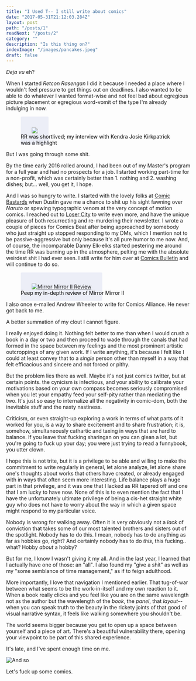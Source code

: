 ```yaml
---
title: "I Used T-- I still write about comics"
date: "2017-05-31T21:12:03.284Z"
layout: post
path: "/posts/1"
readNext: "/posts/2"
category: ""
description: "Is this thing on?"
indexImage: "/images/pancakes.jpeg"
draft: false
---
```


_Deja vu_ eh?

When I started _Retcon Rasengan_ I did it because I needed a place where I wouldn't feel pressure to get things out on deadlines.  I also wanted to be able to do whatever I wanted format-wise and not feel bad about egregious picture placement or egregious word-vomit of the type I'm already indulging in now.

<div style="">
  <figure class="floatCenter">
    <a target='_blank' href="http://retconrasengan.blogspot.com/2016/04/hand-sewn-domestic-female-aesthetic.html">
      <img class="linkImage" style="max-height: 380px;padding: 30px; background-color: rgba(92,107,192, 0.1);border-radius: 3px;" src="https://2.bp.blogspot.com/-0ipM8FHFpYo/VxaLuN9yRqI/AAAAAAAAFuM/mncK6PMa-Ccscl8Z1mgBgBltXv5Eu6TWQCKgB/w1200-h630-p-k-no-nu/kendrafemaleaestetic.png">
    </a>
    <figcaption style="color: black;margin-top: -30px;">RR was shortlived; my interview with Kendra Josie Kirkpatrick was a highlight</figcaption>
  </figure>
</div>

But I was going through some shit.

By the time early 2016 rolled around, I had been out of my Master's program for a full year and had no prospects for a job.  I started working part-time for a non-profit, which was certainly better than 1. nothing and 2. washing dishes; but... well, you get it, I hope.

And I was so hungry to write. I started with the lovely folks at <a target='_blank' href='http://comicbastards.com'>Comic Bastards</a> when Dustin gave me a chance to shit up his sight fawning over _Naruto_ or spewing typographic venom at the very concept of motion comics.  I reached out to <a target='_blank' href='http://loser-city.com'>Loser City</a> to write even more, and have the unique pleasure of both resurrecting and re-murdering their newsletter.  I wrote a couple of pieces for Comics Beat after being approached by somebody who just straight up stopped responding to my DMs, which I mention not to be passive-aggressive but only because it's all pure humor to me now.  And, of course, the incomparable Danny Elk-elks started pestering me around the time RR was burning up in the atmosphere, pelting me with the absolute weirdest shit I had ever seen.  I still write for him over at <a target='_blank' href='http://comicsbulletin.com'>Comics Bulletin</a> and will continue to do so.  

<div style="">
  <figure class="floatCenter">
    <a target='_blank' href="http://comicsbulletin.com/tiny-pages-made-ashes-51917-mirror-mirror-ii/">
    <img style="padding: 30px; background-color: rgba(92,107,192, 0.1); max-height: 480px;border-radius: 3px;" src="https://i2.wp.com/comicsbulletin.com/wp-content/uploads/2017/05/Mirror-Mirror-II-cover.jpg?fit=798%2C1200" alt="Mirror Mirror II Review">
    </a>
    <figcaption style="color:black;margin-top:-30px;">Peep my in-depth review of Mirror Mirror II</figcaption>
  </figure>
</div>

I also once e-mailed Andrew Wheeler to write for Comics Alliance.  He never got back to me.  

A better summation of my clout I cannot figure.

I really enjoyed doing it.  Nothing felt better to me than when I would crush a book in a day or two and then proceed to wade through the canals that had formed in the space between my feelings and the most prominent artistic outcroppings of any given work.  If I write anything, it's because I felt like I could at least convey that to a _single_ person other than myself in a way that felt efficacious and sincere and not forced or pithy.

But the problem lies there as well.  Maybe it's not just comics twitter, but at certain points. the cynicism is infectious, and your ability to calibrate your motivations based on your own compass becomes seriously compromised when you let your empathy feed your self-pity rather than mediating the two. It's just so easy to internalize all the negativity in comic-dom, both the inevitable stuff and the nasty nastiness.

Criticism, or even straight-up exploring a work in terms of what parts of it worked for you, is a way to share excitement and to share frustration; it is, somehow, simultaneously cathartic and taxing in ways that are hard to balance. If you leave that fucking sharingan on you can glean a lot, but you're going to fuck up your day; you were just trying to read a funnybook, you utter clown.

I hope this is not trite, but it is a privilege to be able and willing to make the commitment to write regularly in general, let alone analyze, let alone share one's thoughts about works that others have created, or already engaged with in ways that often seem more interesting.  Life balance plays a huge part in that privilege, and it was one that I lacked as RR tapered off and one that I am lucky to have now. None of this is to even mention the fact that I have the unfortunately ultimate privilege of being a cis-het straight white guy who does not have to worry about the way in which a given space might respond to my particular voice.

Nobody is wrong for walking away. Often it is very obviously not a _lack_ of conviction that takes some of our most talented brothers and sisters out of the spotlight. Nobody has to do this. I mean, nobody has to do anything as far as hobbies go, right? And certainly nobody has to do _this_, this fucking.. what? Hobby _about_ a hobby?

But for me, I know I wasn't giving it my all.  And in the last year, I learned that I actually have one of those: an "all".  I also found my "give a shit" as well as my "some semblance of time management," as if to feign adulthood.

More importantly, I love that navigation I mentioned earlier.  That tug-of-war between what seems to be the work-in-itself and my own reaction to it. When a book really clicks and you feel like you are on the same wavelength not as the author but the wavelength of the _book_, the _panel_, that _layout_-- when you can speak truth to the beauty in the rickety joints of that good ol' visual narrative syntax, it feels like walking somewhere you shouldn't be.  

The world seems bigger because you get to open up a space between yourself and a piece of art. There's a beautiful vulnerability there, opening your viewpoint to be part of this shared experience. 

It's late, and I've spent enough time on me.

<img style="max-height: 480px;" src="http://fuckupsomecomics.com/posts/1/future_hendrix.png" alt="And so" />

Let's fuck up some comics.







